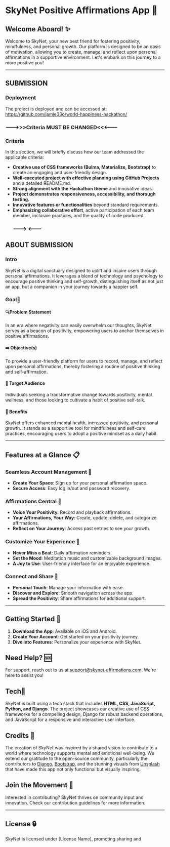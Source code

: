 # **SkyNet Positive Affirmations App** 🌈

## **Welcome Aboard!** ✨

Welcome to SkyNet, your new best friend for fostering positivity, mindfulness, and personal growth. Our platform is designed to be an oasis of motivation, allowing you to create, manage, and reflect upon personal affirmations in a supportive environment. Let's embark on this journey to a more positive you!

---

## **SUBMISSION**

### **Deployment**
The project is deployed and can be accessed at: https://github.com/jamie33o/world-happiness-hackathon/


### --->>>Criteria MUST BE CHANGED<<<---
### **Criteria**

In this section, we will briefly discuss how our team addressed the applicable criteria:

- **Creative use of CSS frameworks (Bulma, Materialize, Bootstrap)** to create an engaging and user-friendly design.
- **Well-executed project with effective planning using GitHub Projects** and a detailed README.md.
- **Strong alignment with the Hackathon theme** and innovative ideas.
- **Project demonstrates responsiveness, accessibility, and thorough testing.**
- **Innovative features or functionalities** beyond standard requirements.
- **Emphasizing collaborative effort**, active participation of each team member, inclusive practices, and the quality of code produced.
  ### ---> <---


## **ABOUT SUBMISSION**

### **Intro**
SkyNet is a digital sanctuary designed to uplift and inspire users through personal affirmations. It leverages a blend of technology and psychology to encourage positive thinking and self-growth, distinguishing itself as not just an app, but a companion in your journey towards a happier self.

### **Goal🚀**
#### 🔍Problem Statement
In an era where negativity can easily overwhelm our thoughts, SkyNet serves as a beacon of positivity, empowering users to anchor themselves in positive affirmations.

#### ➡️ Objective(s)
To provide a user-friendly platform for users to record, manage, and reflect upon personal affirmations, thereby fostering a routine of positive thinking and self-affirmation.

#### 🎯 Target Audience
Individuals seeking a transformative change towards positivity, mental wellness, and those looking to cultivate a habit of positive self-talk.

#### 🌟 Benefits
SkyNet offers enhanced mental health, increased positivity, and personal growth. It stands as a supportive tool for mindfulness and self-care practices, encouraging users to adopt a positive mindset as a daily habit.

---

## **Features at a Glance** 📋

### **Seamless Account Management** 🔑
- **Create Your Space**: Sign up for your personal affirmation space.
- **Secure Access**: Easy log in/out and password recovery.

### **Affirmations Central** 💖
- **Voice Your Positivity**: Record and playback affirmations.
- **Your Affirmations, Your Way**: Create, update, delete, and categorize affirmations.
- **Reflect on Your Journey**: Access past entries to see your growth.

### **Customize Your Experience** 🌟
- **Never Miss a Beat**: Daily affirmation reminders.
- **Set the Mood**: Meditation music and customizable background images.
- **A Joy to Use**: User-friendly interface for an enjoyable experience.

### **Connect and Share** 🤝
- **Personal Touch**: Manage your information with ease.
- **Discover and Explore**: Smooth navigation across the app.
- **Spread the Positivity**: Share affirmations for additional support.

---

## **Getting Started** 🌱

1. **Download the App**: Available on iOS and Android.
2. **Create Your Account**: Get started on your positivity journey.
3. **Dive into Features**: Personalize your experience with SkyNet.
   

## **Need Help?** 🆘

For support, reach out to us at [support@skynet-affirmations.com](mailto:support@skynet-affirmations.com). We're here to assist you!


## **Tech**🔧
SkyNet is built using a tech stack that includes **HTML, CSS, JavaScript, Python, and Django**. The project showcases our creative use of CSS frameworks for a compelling design, Django for robust backend operations, and JavaScript for a responsive and interactive user interface.

## **Credits** 📜
The creation of SkyNet was inspired by a shared vision to contribute to a world where technology supports mental and emotional well-being. We extend our gratitude to the open-source community, particularly the contributors to [Django](https://docs.djangoproject.com/en/3.2/), [Bootstrap](https://getbootstrap.com/), and the stunning visuals from [Unsplash](https://unsplash.com/) that have made this app not only functional but visually inspiring.


## **Join the Movement** 👐

Interested in contributing? SkyNet thrives on community input and innovation. Check our contribution guidelines for more information.

---

## **License** 🔒

SkyNet is licensed under [License Name], promoting sharing and

